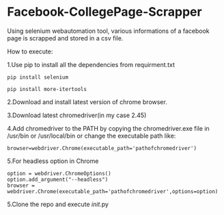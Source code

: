 # Facebook-CollegePage-Scrapper
Using selenium webautomation tool, various informations of a facebook page is scrapped and stored in a csv file.

How to execute:

1.Use pip to install all the dependencies from requirment.txt
    
    pip install selenium
    
    pip install more-itertools
    
2.Download and install latest version of chrome browser.

3.Download latest chromedriver(in my case 2.45)

4.Add chromedriver to the PATH by copying the chromedriver.exe file in /usr/bin or /usr/local/bin or change the executable path like:
    
    browser=webdriver.Chrome(executable_path='pathofchromedriver')

5.For headless option in Chrome
                   
    option = webdriver.ChromeOptions()
    option.add_argument("--headless")
    browser = webdriver.Chrome(executable_path='pathofchromedriver',options=option)


5.Clone the repo and execute _init_.py
